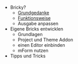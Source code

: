 
- Bricky?
    - [Grundgedanke](main.grundgedanke.md)
    - [Funktionsweise](main.funktionsweise.md)
    - Ausgabe anpassen  
- Eigene Bricks entwicklen
    - Grundlagen
    - Project und Theme Addon
    - einen Editor einbinden
    - mForm nutzen
- Tipps und Tricks 

